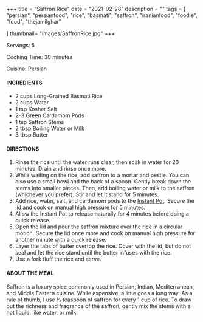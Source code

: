 +++
title = "Saffron Rice"
date = "2021-02-28"
description = ""
tags = [
    "persian",
    "persianfood",
    "rice",
    "basmati",
    "saffron",
    "iranianfood", 
    "foodie",
    "food",
    "thejamilghar"
    
]
thumbnail= "images/SaffronRice.jpg"
+++

Servings: 5 <!--more-->

Cooking Time: 30 minutes 

Cuisine: Persian 

#### INGREDIENTS 

* 2 cups Long-Grained Basmati Rice
* 2 cups Water 
* 1 tsp Kosher Salt 
* 2-3 Green Cardamom Pods
* 1 tsp Saffron Stems
* 2 tbsp Boiling Water or Milk
* 3 tbsp Butter 

#### DIRECTIONS 

1. Rinse the rice until the water runs clear, then soak in water for 20 minutes. Drain and rinse once more. 
2. While waiting on the rice, add saffron to a mortar and pestle. You can also use a small bowl and the back of a spoon. Gently break down the stems into smaller pieces. Then, add boiling water or milk to the saffron (whichever you prefer). Stir and let it stand for 5 minutes. 
3. Add rice, water, salt, and cardamom pods to the [Instant Pot](https://amzn.to/37WzcdO). Secure the lid and cook on manual high pressure for 5 minutes.
4. Allow the Instant Pot to release naturally for 4 minutes before doing a quick release.
5. Open the lid and pour the saffron mixture over the rice in a circular motion. Secure the lid once more and cook on manual high pressure for another minute with a quick release. 
6. Layer the tabs of butter overtop the rice. Cover with the lid, but do not seal and let the rice stand until the butter infuses with the rice. 
7. Use a fork fluff the rice and serve.

#### ABOUT THE MEAL 

Saffron is a luxury spice commonly used in Persian, Indian, Mediterranean, and Middle Eastern cuisine. While expensive, a little goes a long way. As a rule of thumb, I use ½ teaspoon of saffron for every 1 cup of rice. To draw out the richness and fragrance of the saffron, gently mix the stems with a hot liquid, like water, or milk.
